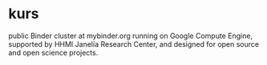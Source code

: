 # kurs
 public Binder cluster at mybinder.org running on Google Compute Engine, supported by HHMI Janelia Research Center, and designed for open source and open science projects.
